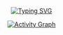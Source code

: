 <!-- Typing Animation -->
<div align="center">
  
[![Typing SVG](https://readme-typing-svg.demolab.com?font=Fira+Code&pause=1000&color=3FB950&width=435&lines=Hello,+I+am+Matteo+%3A%29;Welcome+to+my+GitHub!;GenAI+Developer+%7C+AI+Agents+%7C+LLMs+%7CLangGraph)](https://git.io/typing-svg)

</div>
<!-- Activity Graph -->
<div align="center">
  
[![Activity Graph](https://github-readme-activity-graph.vercel.app/graph?username=MatteoFalcioni&theme=github-compact)](https://github.com/ashutosh00710/github-readme-activity-graph)


